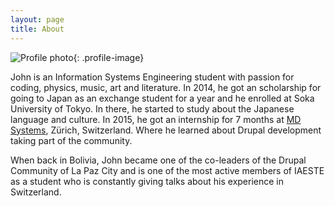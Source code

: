 ```yaml
---
layout: page
title: About
---
```

![Profile photo]({{site.baseurl}}/assets/img/profile.jpg){: .profile-image}

John is an Information Systems Engineering student with passion for coding, physics, music, art and literature.
In 2014, he got an scholarship for going to Japan as an exchange student for a year and he enrolled at Soka University of Tokyo. In there, he started to study about the Japanese language and culture.
In 2015, he got an internship for 7 months at [MD Systems](www.md-systems.ch/), Zürich, Switzerland. Where he learned about Drupal development taking part of the community.

When back in Bolivia, John became one of the co-leaders of the Drupal Community of La Paz City and is one of the most active members of IAESTE as a student who is constantly giving talks about his experience in Switzerland.

